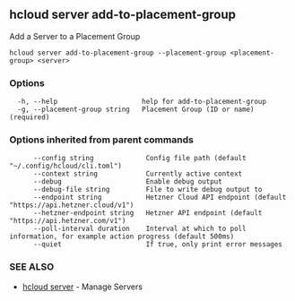 ## hcloud server add-to-placement-group

Add a Server to a Placement Group

```
hcloud server add-to-placement-group --placement-group <placement-group> <server>
```

### Options

```
  -h, --help                     help for add-to-placement-group
  -g, --placement-group string   Placement Group (ID or name) (required)
```

### Options inherited from parent commands

```
      --config string             Config file path (default "~/.config/hcloud/cli.toml")
      --context string            Currently active context
      --debug                     Enable debug output
      --debug-file string         File to write debug output to
      --endpoint string           Hetzner Cloud API endpoint (default "https://api.hetzner.cloud/v1")
      --hetzner-endpoint string   Hetzner API endpoint (default "https://api.hetzner.com/v1")
      --poll-interval duration    Interval at which to poll information, for example action progress (default 500ms)
      --quiet                     If true, only print error messages
```

### SEE ALSO

* [hcloud server](hcloud_server.md)	 - Manage Servers
